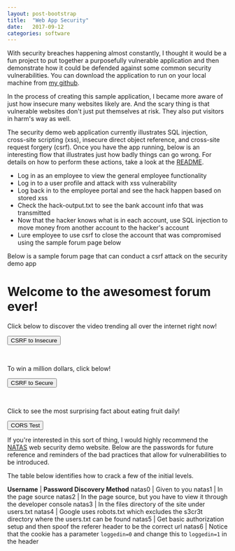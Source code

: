 ```yaml
---
layout: post-bootstrap
title:  "Web App Security"
date:   2017-09-12
categories: software
---
```


With security breaches happening almost constantly, I thought it would be a fun project to put together a purposefully vulnerable application and then demonstrate how it could be defended against some common security vulnerabilities. You can download the application to run on your local machine from [my github][security-demo].

In the process of creating this sample application, I became more aware of just how insecure many websites likely are. And the scary thing is that vulnerable websites don't just put themselves at risk. They also put visitors in harm's way as well.

The security demo web application currently illustrates SQL injection, cross-site scripting (xss), insecure direct object reference, and cross-site request forgery (csrf). Once you have the app running, below is an interesting flow that illustrates just how badly things can go wrong. For details on how to perform these actions, take a look at the [README][README].

* Log in as an employee to view the general employee functionality
* Log in to a user profile and attack with xss vulnerability
* Log back in to the employee portal and see the hack happen based on stored xss
* Check the hack-output.txt to see the bank account info that was transmitted
* Now that the hacker knows what is in each account, use SQL injection to move money from another account to the hacker's account
* Lure employee to use csrf to close the account that was compromised using the sample forum page below

Below is a sample forum page that can conduct a csrf attack on the security demo app
<div>
<div class="well">
<h1>Welcome to the awesomest forum ever!</h1>
<p>Click below to discover the video trending all over the internet right now!</p>
<form action="http://localhost:8080/employee/customer/1/account/1/close" method="post">
    <button class="btn btn-primary">CSRF to Insecure</button>
</form>
<br/>
<p>To win a million dollars, click below!</p>
<form action="http://localhost:8081/employee/customer/1/account/1/close" method="post">
    <button class="btn btn-primary">CSRF to Secure</button>
</form>
<br/>
<p>Click to see the most surprising fact about eating fruit daily!</p>
<form action="http://grantharper.org" method="post">
    <button class="btn btn-primary">CORS Test</button>
</form>
</div>
</div>

If you're interested in this sort of thing, I would highly recommend the [NATAS][natas] web security demo website. Below are the passwords for future reference and reminders of the bad practices that allow for vulnerabilities to be introduced.

The table below identifies how to crack a few of the initial levels.

**Username** |  **Password Discovery Method**
natas0 | Given to you
natas1 | In the page source
natas2 | In the page source, but you have to view it through the developer console
natas3 | In the files directory of the site under users.txt
natas4 | Google uses robots.txt which excludes the s3cr3t directory where the users.txt can be found
natas5 | Get basic authorization setup and then spoof the referer header to be the correct url
natas6 | Notice that the cookie has a parameter `loggedin=0` and change this to `loggedin=1` in the header

[security-demo]: https://github.com/grantharper/security-demo
[natas]: http://overthewire.org/wargames/natas/
[README]: https://github.com/grantharper/security-demo/blob/master/README.md
